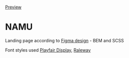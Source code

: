 [Preview](https://artsashko.github.io/NAMU/)

# NAMU
Landing page according to [Figma design](https://www.figma.com/file/i8XiqSgs44QEVPHuMbkNO2/museum-prototype?node-id=818%3A418) - BEM and SCSS

Font styles used [Playfair Display](https://fonts.google.com/specimen/Playfair+Display?query=play), [Raleway](https://fonts.google.com/specimen/Raleway?query=ral)
